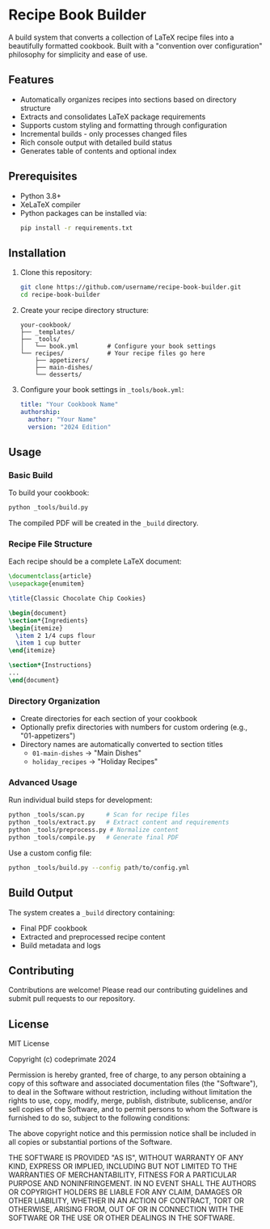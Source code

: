 # Recipe Book Builder

A build system that converts a collection of LaTeX recipe files into a beautifully formatted cookbook. Built with a "convention over configuration" philosophy for simplicity and ease of use.

## Features

- Automatically organizes recipes into sections based on directory structure
- Extracts and consolidates LaTeX package requirements
- Supports custom styling and formatting through configuration
- Incremental builds - only processes changed files
- Rich console output with detailed build status
- Generates table of contents and optional index

## Prerequisites

- Python 3.8+
- XeLaTeX compiler
- Python packages can be installed via:
  ```bash
  pip install -r requirements.txt
  ```

## Installation

1. Clone this repository:
   ```bash
   git clone https://github.com/username/recipe-book-builder.git
   cd recipe-book-builder
   ```

2. Create your recipe directory structure:
   ```
   your-cookbook/
   ├── _templates/          
   ├── _tools/             
   │   └── book.yml        # Configure your book settings
   └── recipes/            # Your recipe files go here
       ├── appetizers/
       ├── main-dishes/
       └── desserts/
   ```

3. Configure your book settings in `_tools/book.yml`:
   ```yaml
   title: "Your Cookbook Name"
   authorship:
     author: "Your Name"
     version: "2024 Edition"
   ```

## Usage

### Basic Build

To build your cookbook:
```bash
python _tools/build.py
```

The compiled PDF will be created in the `_build` directory.

### Recipe File Structure

Each recipe should be a complete LaTeX document:
```latex
\documentclass{article}
\usepackage{enumitem}

\title{Classic Chocolate Chip Cookies}

\begin{document}
\section*{Ingredients}
\begin{itemize}
  \item 2 1/4 cups flour
  \item 1 cup butter
\end{itemize}

\section*{Instructions}
...
\end{document}
```

### Directory Organization

- Create directories for each section of your cookbook
- Optionally prefix directories with numbers for custom ordering (e.g., "01-appetizers")
- Directory names are automatically converted to section titles
  - `01-main-dishes` → "Main Dishes"
  - `holiday_recipes` → "Holiday Recipes"

### Advanced Usage

Run individual build steps for development:
```bash
python _tools/scan.py      # Scan for recipe files
python _tools/extract.py   # Extract content and requirements
python _tools/preprocess.py # Normalize content
python _tools/compile.py   # Generate final PDF
```

Use a custom config file:
```bash
python _tools/build.py --config path/to/config.yml
```

## Build Output

The system creates a `_build` directory containing:
- Final PDF cookbook
- Extracted and preprocessed recipe content
- Build metadata and logs

## Contributing

Contributions are welcome! Please read our contributing guidelines and submit pull requests to our repository.

## License

MIT License

Copyright (c) codeprimate 2024

Permission is hereby granted, free of charge, to any person obtaining a copy
of this software and associated documentation files (the "Software"), to deal
in the Software without restriction, including without limitation the rights
to use, copy, modify, merge, publish, distribute, sublicense, and/or sell
copies of the Software, and to permit persons to whom the Software is
furnished to do so, subject to the following conditions:

The above copyright notice and this permission notice shall be included in all
copies or substantial portions of the Software.

THE SOFTWARE IS PROVIDED "AS IS", WITHOUT WARRANTY OF ANY KIND, EXPRESS OR
IMPLIED, INCLUDING BUT NOT LIMITED TO THE WARRANTIES OF MERCHANTABILITY,
FITNESS FOR A PARTICULAR PURPOSE AND NONINFRINGEMENT. IN NO EVENT SHALL THE
AUTHORS OR COPYRIGHT HOLDERS BE LIABLE FOR ANY CLAIM, DAMAGES OR OTHER
LIABILITY, WHETHER IN AN ACTION OF CONTRACT, TORT OR OTHERWISE, ARISING FROM,
OUT OF OR IN CONNECTION WITH THE SOFTWARE OR THE USE OR OTHER DEALINGS IN THE
SOFTWARE.